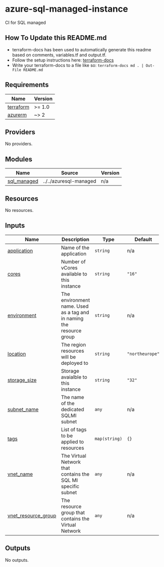 # azure-sql-managed-instance

CI for SQL managed

## How To Update this README.md

* terraform-docs has been used to automatically generate this readme based on comments, variables.tf and output.tf.
* Follow the setup instructions here: [terraform-docs](https://github.com/segmentio/terraform-docs)
* Write your terraform-docs to a file like so: `terraform-docs md . | Out-File README.md`

## Requirements

| Name | Version |
|------|---------|
| <a name="requirement_terraform"></a> [terraform](#requirement\_terraform) | >= 1.0 |
| <a name="requirement_azurerm"></a> [azurerm](#requirement\_azurerm) | ~> 2 |

## Providers

No providers.

## Modules

| Name | Source | Version |
|------|--------|---------|
| <a name="module_sql_managed"></a> [sql\_managed](#module\_sql\_managed) | ../../azuresql-managed | n/a |

## Resources

No resources.

## Inputs

| Name | Description | Type | Default | Required |
|------|-------------|------|---------|:--------:|
| <a name="input_application"></a> [application](#input\_application) | Name of the application | `string` | n/a | yes |
| <a name="input_cores"></a> [cores](#input\_cores) | Number of vCores available to this instance | `string` | `"16"` | no |
| <a name="input_environment"></a> [environment](#input\_environment) | The environment name. Used as a tag and in naming the resource group | `string` | n/a | yes |
| <a name="input_location"></a> [location](#input\_location) | The region resources will be deployed to | `string` | `"northeurope"` | no |
| <a name="input_storage_size"></a> [storage\_size](#input\_storage\_size) | Storage avaialble to this instance | `string` | `"32"` | no |
| <a name="input_subnet_name"></a> [subnet\_name](#input\_subnet\_name) | The name of the dedicated SQLMI subnet | `any` | n/a | yes |
| <a name="input_tags"></a> [tags](#input\_tags) | List of tags to be applied to resources | `map(string)` | `{}` | no |
| <a name="input_vnet_name"></a> [vnet\_name](#input\_vnet\_name) | The Virtual Network that contains the SQL MI specific subnet | `any` | n/a | yes |
| <a name="input_vnet_resource_group"></a> [vnet\_resource\_group](#input\_vnet\_resource\_group) | The resource group that contains the Virtual Network | `any` | n/a | yes |

## Outputs

No outputs.
